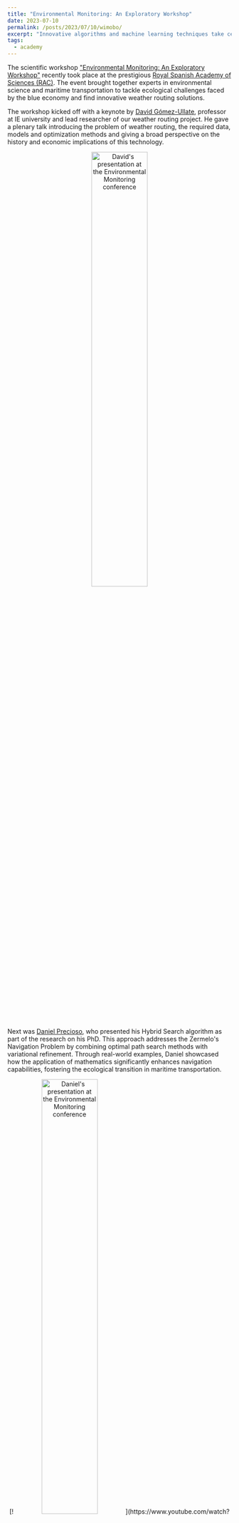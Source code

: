 ```yaml
---
title: "Environmental Monitoring: An Exploratory Workshop"
date: 2023-07-10
permalink: /posts/2023/07/10/wimobo/
excerpt: "Innovative algorithms and machine learning techniques take center stage at the Environmental Monitoring event."
tags:
  - academy
---
```


The scientific workshop ["Environmental Monitoring: An Exploratory Workshop"](https://wimoboproject.com/index.php/event/) recently took place at the prestigious [Royal Spanish Academy of Sciences (RAC)](https://rac.es/). The event brought together experts in environmental science and maritime transportation to tackle ecological challenges faced by the blue economy and find innovative weather routing solutions.

The workshop kicked off with a keynote by [David Gómez-Ullate](https://www.ie.edu/university/about/faculty/david-gomez-ullate/), professor at IE university and lead researcher of our weather routing project. He gave a plenary talk introducing the problem of weather routing, the required data, models and optimization methods and giving a broad perspective on the history and economic implications of this technology.

<p align="center"><a href="https://www.youtube.com/watch?v=i6BFsdg-AVw&t=1639s"><img src="https://weather-routing-research.github.io/images/2023-07-10-david.JPEG" alt="David's presentation at the Environmental Monitoring conference" width="50%"/></a></p>

Next was [Daniel Precioso](https://daniprec.github.io), who presented his Hybrid Search algorithm as part of the research on his PhD. This approach addresses the Zermelo's Navigation Problem by combining optimal path search methods with variational refinement. Through real-world examples, Daniel showcased how the application of mathematics significantly enhances navigation capabilities, fostering the ecological transition in maritime transportation.

<p align="center">[!<img src="https://daniprec.github.io/images/230710_wimobo.JPEG" alt="Daniel's presentation at the Environmental Monitoring conference" width="50%"/>](https://www.youtube.com/watch?v=i6BFsdg-AVw&t=12275s)</p>

Following Daniel's presentation, [Rafael Ballester-Ripoll](https://www.ie.edu/university/about/faculty/rafael-ballester-ripoll/), professor at IE University, introduced an alternative solution for weather routing, drawing inspiration from evolutionary algorithms and the Bézier curves. His research showcased the potential for diverse approaches to drive sustainable advancements in the blue economy.

<p align="center">[!<img src="https://weather-routing-research.github.io/images/2023-07-10-rafael.JPEG" alt="Rafael's presentation at the Environmental Monitoring conference" width="50%"/>](https://www.youtube.com/watch?v=i6BFsdg-AVw&t=13610s)</p>

The session also included talks from [Fernando Cañavate](https://www.linkedin.com/in/fernando-ca%C3%B1avate-vega-17b253a) and [José Enrique Gutiérrez](https://personas.upct.es/perfil/jose.gutierrez), two naval engineers working on different aspects of this project.

Generous financial support from the [BBVA Foundation](https://www.fbbva.es/) played a crucial role in the workshop's success, demonstrating their commitment to environmental research and sustainability.

[IE researchers at the conference](https://weather-routing-research.github.io/images/2023-07-10-wimobo.JPEG)

For more updates and exciting developments in environmental monitoring and the blue economy, stay tuned to the project's blog. This workshop has paved the way for future collaborations and groundbreaking solutions that will lead us towards a more sustainable and ecologically conscious future.